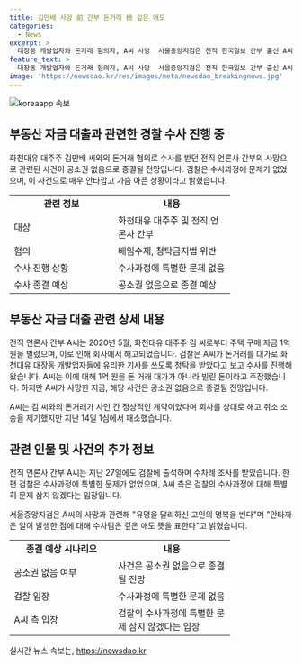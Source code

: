 ```yaml
---
title: 김만배 사망 前 간부 돈거래 檢 깊은 애도
categories:
  - News
excerpt: >
  대장동 개발업자와 돈거래 혐의자, A씨 사망  서울중앙지검은 전직 한국일보 간부 출신 A씨가 1억 원을 빌려준 대장동 개발업자와 돈거래를 한 혐의로 수사 중인 더불어 거래 대가로 유리한 기사를 쓰도록 청탁당한 혐의도 있다. 그러나 A씨는 사망하면서 관련 사건이 공소권 없음으로 종결될 전망이라고 한다.검찰은 A씨의 사망과 관련하여 수사과정에 문제가 없었다며 애도를 전하고 있다. A씨는 사망 2일 전에 검찰 조사를 받았고, 빌린 돈이 청탁 대가가 아니라고 부인한 것으로 전해졌다. A씨는 대장동 개발업자와의 계약이 정상적인 거래였다며 회사를 상대로 한 해고 취소 소송에서 패소했다.
feature_text: >
  대장동 개발업자와 돈거래 혐의자, A씨 사망  서울중앙지검은 전직 한국일보 간부 출신 A씨가 1억 원을 빌려준 대장동 개발업자와 돈거래를 한 혐의로 수사 중인 더불어 거래 대가로 유리한 기사를 쓰도록 청탁당한 혐의도 있다. 그러나 A씨는 사망하면서 관련 사건이 공소권 없음으로 종결될 전망이라고 한다.검찰은 A씨의 사망과 관련하여 수사과정에 문제가 없었다며 애도를 전하고 있다. A씨는 사망 2일 전에 검찰 조사를 받았고, 빌린 돈이 청탁 대가가 아니라고 부인한 것으로 전해졌다. A씨는 대장동 개발업자와의 계약이 정상적인 거래였다며 회사를 상대로 한 해고 취소 소송에서 패소했다.
image: 'https://newsdao.kr/res/images/meta/newsdao_breakingnews.jpg'
---
```


<p><img src="https://newsdao.kr/res/images/meta/newsdao_breakingnews.jpg" alt="koreaapp 속보" /></p>

<h2 data-ke-size="size26">부동산 자금 대출과 관련한 경찰 수사 진행 중</h2>

<p data-ke-size="size16">화천대유 대주주 김만배 씨와의 돈거래 혐의로 수사를 받던 전직 언론사 간부의 사망으로 관련된 사건이 공소권 없음으로 종결될 전망입니다. 검찰은 수사과정에 문제가 없었으며, 이 사건으로 매우 안타깝고 가슴 아픈 상황이라고 밝혔습니다.</p>

<table>
  <colgroup>
  <col width="186" style="width: 139pt;"/>
  <col width="208" style="mso-width-source:userset;mso-width-alt:6368;width: 156pt;"/>
  </colgroup>
  <tbody>
    <tr style="height: 17px;">
      <td style="text-align: center; height: 17px;"><b>관련 정보</b></td>
      <td style="text-align: center; height: 17px;"><b>내용</b></td>
    </tr>
    <tr style="height: 17px;">
      <td style="height: 17px;">대상</td>
      <td>화천대유 대주주 및 전직 언론사 간부</td>
    </tr>
    <tr style="height: 17px;">
      <td style="height: 17px;">혐의</td>
      <td>배임수재, 청탁금지법 위반</td>
    </tr>
    <tr style="height: 17px;">
      <td style="height: 17px;">수사 진행 상황</td>
      <td>수사과정에 특별한 문제 없음</td>
    </tr>
    <tr style="height: 17px;">
      <td style="height: 17px;">수사 종결 예상</td>
      <td>공소권 없음으로 종결 예상</td>
    </tr>
  </tbody>
</table>

<h2 data-ke-size="size26">부동산 자금 대출 관련 상세 내용</h2>

<p data-ke-size="size16">전직 언론사 간부 A씨는 2020년 5월, 화천대유 대주주 김 씨로부터 주택 구매 자금 1억 원을 빌렸으며, 이로 인해 회사에서 해고되었습니다. 검찰은 A씨가 돈거래를 대가로 화천대유 대장동 개발업자들에 유리한 기사를 쓰도록 청탁을 받았다고 보고 수사를 진행해 왔습니다. A씨는 이에 대해 1억 원을 돈 거래 대가가 아니라 빌린 돈이라고 주장했습니다. 하지만 A씨가 사망한 지금, 해당 사건은 공소권 없음으로 종결될 전망입니다.</p>

<p data-ke-size="size16">A씨는 김 씨와의 돈거래가 사인 간 정상적인 계약이었다며 회사를 상대로 해고 취소 소송을 제기했지만 지난 14일 1심에서 패소했습니다.</p>

<h2 data-ke-size="size26">관련 인물 및 사건의 추가 정보</h2>

<p data-ke-size="size16">전직 언론사 간부 A씨는 지난 27일에도 검찰에 출석하며 수차례 조사를 받았습니다. 한편 검찰은 수사과정에 특별한 문제가 없었으며, A씨 측은 검찰의 수사과정에 대해 특별히 문제 삼지 않겠다는 입장입니다.</p>

<p data-ke-size="size16">서울중앙지검은 A씨의 사망과 관련해 "유명을 달리하신 고인의 명복을 빈다"며 "안타까운 일이 발생한 점에 대해 수사팀은 깊은 애도 뜻을 표한다"고 밝혔습니다.</p>

<table>
  <colgroup>
  <col width="186" style="width: 139pt;"/>
  <col width="208" style="mso-width-source:userset;mso-width-alt:6368;width: 156pt;"/>
  </colgroup>
  <tbody>
    <tr style="height: 17px;">
      <td style="text-align: center; height: 17px;"><b>종결 예상 시나리오</b></td>
      <td style="text-align: center; height: 17px;"><b>내용</b></td>
    </tr>
    <tr style="height: 17px;">
      <td style="height: 17px;">공소권 없음 여부</td>
      <td>사건은 공소권 없음으로 종결될 전망</td>
    </tr>
    <tr style="height: 17px;">
      <td style="height: 17px;">검찰 입장</td>
      <td>수사과정에 특별한 문제 없음</td>
    </tr>
    <tr style="height: 17px;">
      <td style="height: 17px;">A씨 측 입장</td>
      <td>검찰의 수사과정에 특별한 문제 삼지 않겠다는 입장</td>
    </tr>
  </tbody>
</table>
실시간 뉴스 속보는, <a href="https://newsdao.kr" rel="dofollow">https://newsdao.kr</a>


